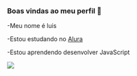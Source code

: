 ### Boas vindas ao meu perfil 💙

-Meu nome é luis

-Estou estudando no [Alura](https://www.alura.com)

-Estou aprendendo desenvolver JavaScript

![](https://media.tenor.com/IWBRvG0FTToAAAAi/spongebob-meme-countryballs.gif)
